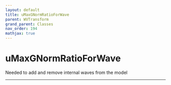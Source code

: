 ```yaml
---
layout: default
title: uMaxGNormRatioForWave
parent: WVTransform
grand_parent: Classes
nav_order: 194
mathjax: true
---
```


#  uMaxGNormRatioForWave

Needed to add and remove internal waves from the model


---

